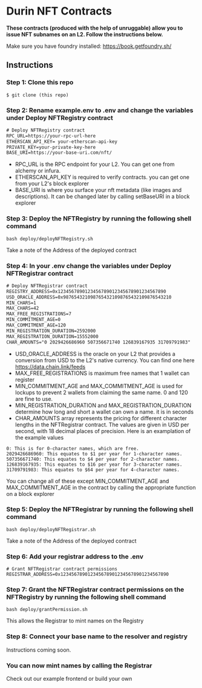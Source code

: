 # Durin NFT Contracts

**These contracts (produced with the help of unruggable) allow you to issue NFT subnames on an L2. Follow the instructions below.**

Make sure you have foundry installed:
https://book.getfoundry.sh/

## Instructions

### Step 1: Clone this repo

```shell
$ git clone (this repo)
```

### Step 2: Rename example.env to .env and change the variables under Deploy NFTRegistry contract

```txt
# Deploy NFTRegistry contract
RPC_URL=https://your-rpc-url-here
ETHERSCAN_API_KEY= your-etherscan-api-key
PRIVATE_KEY=your-private-key-here
BASE_URI=https://your-base-uri.com/nft/
```

- RPC_URL is the RPC endpoint for your L2. You can get one from alchemy or infura.
- ETHERSCAN_API_KEY is required to verify contracts. you can get one from your L2's block explorer
- BASE_URI is where you surface your nft metadata (like images and descriptions). It can be changed later by calling setBaseURI in a block explorer

### Step 3: Deploy the NFTRegistry by running the following shell command

```shell
bash deploy/deployNFTRegistry.sh
```

Take a note of the Address of the deployed contract

### Step 4: In your .env change the variables under Deploy NFTRegistrar contract

```txt
# Deploy NFTRegistrar contract
REGISTRY_ADDRESS=0x1234567890123456789012345678901234567890
USD_ORACLE_ADDRESS=0x9876543210987654321098765432109876543210
MIN_CHARS=1
MAX_CHARS=42
MAX_FREE_REGISTRATIONS=7
MIN_COMMITMENT_AGE=0
MAX_COMMITMENT_AGE=120
MIN_REGISTRATION_DURATION=2592000
MAX_REGISTRATION_DURATION=15552000
CHAR_AMOUNTS="0 2029426686960 507356671740 126839167935 31709791983"
```

- USD_ORACLE_ADDRESS is the oracle on your L2 that provides a conversion from USD to the L2's native currency. You can find one here https://data.chain.link/feeds
- MAX_FREE_REGISTRATIONS is maximum free names that 1 wallet can register
- MIN_COMMITMENT_AGE and MAX_COMMITMENT_AGE is used for lockups to prevent 2 wallets from claiming the same name. 0 and 120 are fine to use.
- MIN_REGISTRATION_DURATION and MAX_REGISTRATION_DURATION determine how long and short a wallet can own a name. it is in seconds
- CHAR_AMOUNTS array represents the pricing for different character lengths in the NFTRegistrar contract. The values are given in USD per second, with 18 decimal places of precision. Here is an examplation of the example values

```
0: This is for 0-character names, which are free.
2029426686960: This equates to $1 per year for 1-character names.
507356671740: This equates to $4 per year for 2-character names.
126839167935: This equates to $16 per year for 3-character names.
31709791983: This equates to $64 per year for 4-character names.
```

You can change all of these except MIN_COMMITMENT_AGE and MAX_COMMITMENT_AGE in the contract by calling the appropriate function on a block explorer

### Step 5: Deploy the NFTRegistrar by running the following shell command

```shell
bash deploy/deployNFTRegistrar.sh
```

Take a note of the Address of the deployed contract

### Step 6: Add your registrar address to the .env

```
# Grant NFTRegistrar contract permissions
REGISTRAR_ADDRESS=0x1234567890123456789012345678901234567890
```

### Step 7: Grant the NFTRegistrar contract permissions on the NFTRegistry by running the following shell command

```shell
bash deploy/grantPermission.sh
```

This allows the Registrar to mint names on the Registry

### Step 8: Connect your base name to the resolver and registry

Instructions coming soon.

### You can now mint names by calling the Registrar

Check out our example frontend or build your own
